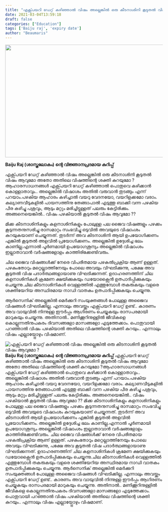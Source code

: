 ```yaml
---
title: "എക്സ്പയറി ഡേറ്റ് കഴിഞ്ഞാൽ വിഷം അല്ലെങ്കിൽ ഒരു കീടനാശിനി കൂടുതൽ വിഷം ആവുമോ ?"
date: 2021-03-04T13:59:18
draft: false
categories: ["Education"]
tags: ['Baiju raj', 'expiry date']
author: "Beaumaris"
---
```


<a href="https://wordpress-972788-3403151.cloudwaysapps.com/%e0%b4%8e%e0%b4%95%e0%b5%8d%e0%b4%b8%e0%b5%8d%e0%b4%aa%e0%b4%af%e0%b4%b1%e0%b4%bf-%e0%b4%a1%e0%b5%87%e0%b4%b1%e0%b5%8d%e0%b4%b1%e0%b5%8d-%e0%b4%95%e0%b4%b4%e0%b4%bf%e0%b4%9e%e0%b5%8d%e0%b4%9e%e0%b4%be/300624/bdd-927" rel="attachment wp-att-300625"><img class="alignleft size-full wp-image-300625" src="https://cdn.boolokam.com/articles/2021/03/bdd-39.jpg" alt="" width="739" height="360" /></a>

<strong>Baiju Raj (ശാസ്ത്രലോകം) ന്റെ വിജ്ഞാനപ്രദമായ കുറിപ്പ് </strong>

എക്സ്പയറി ഡേറ്റ് കഴിഞ്ഞാൽ വിഷം അല്ലെങ്കിൽ ഒരു കീടനാശിനി കൂടുതൽ വിഷം ആവുമോ അതോ അതിലെ വിഷത്തിന്റെ ശക്തി കുറയുമോ ?ആഹാരസാധനങ്ങൾ എക്സ്പയറി ഡേറ്റ് കഴിഞ്ഞാൽ പൊതുവെ കഴിക്കാൻ കൊള്ളാതാവും.. അല്ലെങ്കിൽ വിഷാശം അതിൽ വരുവാൻ തുടങ്ങും എന്ന് പറയാം.പഴകിയ ആഹാരം കഴിച്ചാൽ വയറു വേദനയോ, വയറിളക്കമോ വരാം. കല്യാണവീടുകളിൽ പായസത്തിനു തേങ്ങാപാൽ എടുത്തു ബാക്കി വന്ന പഴകിയ പീര കഴിച്ചു പശുവും, ആടും മറ്റും മരിച്ചിട്ടുള്ളത് പലരും കേട്ടിരിക്കും. അങ്ങനെയെങ്കിൽ.. വിഷം പഴകിയാൽ കൂടുതൽ വിഷം ആവുമോ ??

മിക്ക കീടനാശിനികളും കളനാശിനികളും പോലുള്ള പല ജൈവ വിഷങ്ങളും പഴക്കം കൂടുന്നതനുസരിച്ചു രാസമാറ്റം സംഭവിച്ചു ഒടുവിൽ അവയുടെ വിഷാംശം കുറയുകയാണ് ചെയ്യുന്നത്. തുടർന്ന് അവ കീടനാശിനി ആയി ഉപയോഗിക്കണം എങ്കിൽ കൂടുതൽ അളവിൽ പ്രയോഗിക്കണം. അല്ലെങ്കിൽ ഉദ്ദേശിച്ച ഭലം കാണില്ല.എന്നാൽ പൂർണമായി ഉപയോഗശൂന്യം അല്ലെങ്കിൽ വിഷാംശം ഇല്ലാതാവാൻ വർഷങ്ങളോളം കാത്തിരിക്കേണ്ടിവരും.

ചില ജൈവ വിഷങ്ങൾക്ക് നേരെ വിപരീതമായ പഴകൽപ്രക്രിയ ആണ് ഉള്ളത്. പഴകുംതോറും മറ്റെല്ലാത്തിനേയും പോലെ അവയും വിഘടിക്കുന്നു, പക്ഷേ അവ കൂടുതൽ വിഷ പദാർത്ഥങ്ങളായാണു വിഘടിക്കുന്നത്. ഉദാഹരണത്തിന് ചില കളനാശിനികൾ ക്രമേണ ക്ഷയിക്കുകയും ഡയോക്സൈൻ ഉത്പാദിപ്പിക്കുകയും ചെയ്യുന്നു.ചില കീടനാശിനികൾ വെള്ളത്തിൽ എത്തുമ്പോൾ തകരുകയും വളരെ ശക്തിയേറിയ അസ്ഥിരമായ നാഡി വാതകം ഉത്പാദിപ്പിക്കുകയും ചെയ്യുന്നു.

ആർസെനിക് അല്ലെങ്കിൽ മെർക്കുറി സംയുക്തങ്ങൾ പോലുള്ള അജൈവ വിഷങ്ങൾ വിഘടിക്കില്ല. എന്നാലും അവയ്ക്കും എക്സ്പയറി ഡേറ്റ് ഉണ്ട്.. കാരണം അവ വായുവിൽ നിന്നുള്ള ഈർപ്പം ആഗിരണം ചെയ്യുകയും രാസപരമായി മാറുകയും ചെയ്യുന്നു. അതിനാൽ.. മണിക്കൂറിനുള്ളിൽ ജീവികളെ കൊല്ലുന്നതിനുപകരം ദിവസങ്ങളോ മാസങ്ങളോ എടുത്തേക്കാം. പൊതുവായി പറഞ്ഞാൽ വിഷം പഴകിയാൽ അതിലെ വിഷത്തിന്റെ ശക്തി കുറയും.. എന്നാലും വിഷം എല്ലായ്പ്പോഴും വിഷമാണ്.


![എക്സ്പയറി ഡേറ്റ് കഴിഞ്ഞാൽ വിഷം അല്ലെങ്കിൽ ഒരു കീടനാശിനി കൂടുതൽ വിഷം ആവുമോ ?](https://cdn.boolokam.com/articles/2021/03/bdd-39.jpg)[](https://wordpress-972788-3403151.cloudwaysapps.com/%e0%b4%8e%e0%b4%95%e0%b5%8d%e0%b4%b8%e0%b5%8d%e0%b4%aa%e0%b4%af%e0%b4%b1%e0%b4%bf-%e0%b4%a1%e0%b5%87%e0%b4%b1%e0%b5%8d%e0%b4%b1%e0%b5%8d-%e0%b4%95%e0%b4%b4%e0%b4%bf%e0%b4%9e%e0%b5%8d%e0%b4%9e%e0%b4%be/300624/bdd-927) **Baiju Raj (ശാസ്ത്രലോകം) ന്റെ വിജ്ഞാനപ്രദമായ കുറിപ്പ്** എക്സ്പയറി ഡേറ്റ് കഴിഞ്ഞാൽ വിഷം അല്ലെങ്കിൽ ഒരു കീടനാശിനി കൂടുതൽ വിഷം ആവുമോ അതോ അതിലെ വിഷത്തിന്റെ ശക്തി കുറയുമോ ?ആഹാരസാധനങ്ങൾ എക്സ്പയറി ഡേറ്റ് കഴിഞ്ഞാൽ പൊതുവെ കഴിക്കാൻ കൊള്ളാതാവും.. അല്ലെങ്കിൽ വിഷാശം അതിൽ വരുവാൻ തുടങ്ങും എന്ന് പറയാം.പഴകിയ ആഹാരം കഴിച്ചാൽ വയറു വേദനയോ, വയറിളക്കമോ വരാം. കല്യാണവീടുകളിൽ പായസത്തിനു തേങ്ങാപാൽ എടുത്തു ബാക്കി വന്ന പഴകിയ പീര കഴിച്ചു പശുവും, ആടും മറ്റും മരിച്ചിട്ടുള്ളത് പലരും കേട്ടിരിക്കും. അങ്ങനെയെങ്കിൽ.. വിഷം പഴകിയാൽ കൂടുതൽ വിഷം ആവുമോ ?? മിക്ക കീടനാശിനികളും കളനാശിനികളും പോലുള്ള പല ജൈവ വിഷങ്ങളും പഴക്കം കൂടുന്നതനുസരിച്ചു രാസമാറ്റം സംഭവിച്ചു ഒടുവിൽ അവയുടെ വിഷാംശം കുറയുകയാണ് ചെയ്യുന്നത്. തുടർന്ന് അവ കീടനാശിനി ആയി ഉപയോഗിക്കണം എങ്കിൽ കൂടുതൽ അളവിൽ പ്രയോഗിക്കണം. അല്ലെങ്കിൽ ഉദ്ദേശിച്ച ഭലം കാണില്ല.എന്നാൽ പൂർണമായി ഉപയോഗശൂന്യം അല്ലെങ്കിൽ വിഷാംശം ഇല്ലാതാവാൻ വർഷങ്ങളോളം കാത്തിരിക്കേണ്ടിവരും. ചില ജൈവ വിഷങ്ങൾക്ക് നേരെ വിപരീതമായ പഴകൽപ്രക്രിയ ആണ് ഉള്ളത്. പഴകുംതോറും മറ്റെല്ലാത്തിനേയും പോലെ അവയും വിഘടിക്കുന്നു, പക്ഷേ അവ കൂടുതൽ വിഷ പദാർത്ഥങ്ങളായാണു വിഘടിക്കുന്നത്. ഉദാഹരണത്തിന് ചില കളനാശിനികൾ ക്രമേണ ക്ഷയിക്കുകയും ഡയോക്സൈൻ ഉത്പാദിപ്പിക്കുകയും ചെയ്യുന്നു.ചില കീടനാശിനികൾ വെള്ളത്തിൽ എത്തുമ്പോൾ തകരുകയും വളരെ ശക്തിയേറിയ അസ്ഥിരമായ നാഡി വാതകം ഉത്പാദിപ്പിക്കുകയും ചെയ്യുന്നു. ആർസെനിക് അല്ലെങ്കിൽ മെർക്കുറി സംയുക്തങ്ങൾ പോലുള്ള അജൈവ വിഷങ്ങൾ വിഘടിക്കില്ല. എന്നാലും അവയ്ക്കും എക്സ്പയറി ഡേറ്റ് ഉണ്ട്.. കാരണം അവ വായുവിൽ നിന്നുള്ള ഈർപ്പം ആഗിരണം ചെയ്യുകയും രാസപരമായി മാറുകയും ചെയ്യുന്നു. അതിനാൽ.. മണിക്കൂറിനുള്ളിൽ ജീവികളെ കൊല്ലുന്നതിനുപകരം ദിവസങ്ങളോ മാസങ്ങളോ എടുത്തേക്കാം. പൊതുവായി പറഞ്ഞാൽ വിഷം പഴകിയാൽ അതിലെ വിഷത്തിന്റെ ശക്തി കുറയും.. എന്നാലും വിഷം എല്ലായ്പ്പോഴും വിഷമാണ്.
